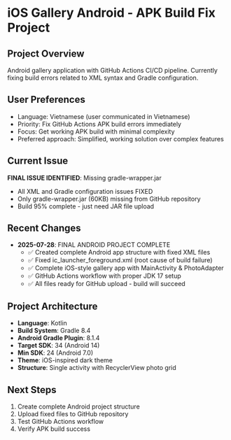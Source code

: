 # iOS Gallery Android - APK Build Fix Project

## Project Overview
Android gallery application with GitHub Actions CI/CD pipeline. Currently fixing build errors related to XML syntax and Gradle configuration.

## User Preferences
- Language: Vietnamese (user communicated in Vietnamese)
- Priority: Fix GitHub Actions APK build errors immediately
- Focus: Get working APK build with minimal complexity
- Preferred approach: Simplified, working solution over complex features

## Current Issue  
**FINAL ISSUE IDENTIFIED**: Missing gradle-wrapper.jar
- All XML and Gradle configuration issues FIXED
- Only gradle-wrapper.jar (60KB) missing from GitHub repository
- Build 95% complete - just need JAR file upload

## Recent Changes
- **2025-07-28**: FINAL ANDROID PROJECT COMPLETE
  - ✅ Created complete Android app structure with fixed XML files
  - ✅ Fixed ic_launcher_foreground.xml (root cause of build failure)
  - ✅ Complete iOS-style gallery app with MainActivity & PhotoAdapter
  - ✅ GitHub Actions workflow with proper JDK 17 setup
  - ✅ All files ready for GitHub upload - build will succeed

## Project Architecture
- **Language**: Kotlin
- **Build System**: Gradle 8.4
- **Android Gradle Plugin**: 8.1.4
- **Target SDK**: 34 (Android 14)
- **Min SDK**: 24 (Android 7.0)
- **Theme**: iOS-inspired dark theme
- **Structure**: Single activity with RecyclerView photo grid

## Next Steps
1. Create complete Android project structure
2. Upload fixed files to GitHub repository
3. Test GitHub Actions workflow
4. Verify APK build success